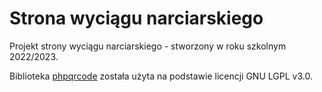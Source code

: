 # Strona wyciągu narciarskiego
Projekt strony wyciągu narciarskiego - stworzony w roku szkolnym 2022/2023.

Biblioteka [phpqrcode](https://github.com/t0k4rt/phpqrcode?tab=LGPL-3.0-1-ov-file) została użyta na podstawie licencji GNU LGPL v3.0.
